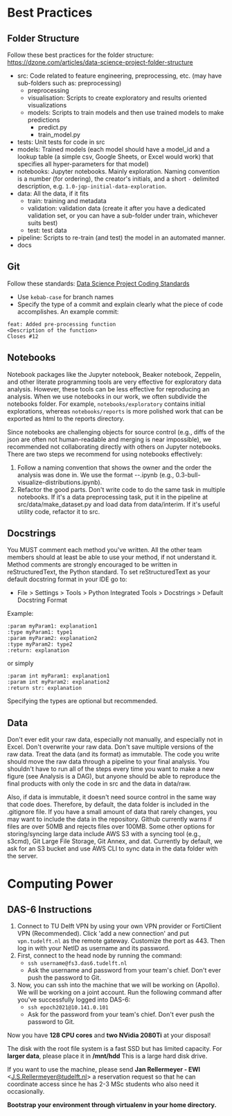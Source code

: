 
# Best Practices

## Folder Structure
Follow these best practices for the folder structure:
https://dzone.com/articles/data-science-project-folder-structure

- src: Code related to feature engineering, preprocessing,  etc. (may have sub-folders such as: preprocessing)
	- preprocessing
	- visualisation: Scripts to create exploratory and results oriented visualizations
	- models: Scripts to train models and then use trained models to make predictions
		- predict.py
		- train_model.py
- tests: Unit tests for code in src
- models: Trained models (each model should have a model_id and a lookup table (a simple csv, Google Sheets, or Excel would work) that specifies all hyper-parameters for that model)
- notebooks: Jupyter notebooks. Mainly exploration. Naming convention is a number (for ordering), the creator's initials, and a short `-` delimited description, e.g. `1.0-jqp-initial-data-exploration`.
- data: All the data, if it fits
	- train: training and metadata
	- validation: validation data (create it after you have a dedicated validation set, or you can have a sub-folder under train, whichever suits best)
	- test: test data
- pipeline: Scripts to re-train (and test) the model in an automated manner. 
- docs

## Git
Follow these standards:
[Data Science Project Coding Standards](https://datasciencecampus.github.io/coding-standards/version-control.html#git-style-guide)
- Use ```kebab-case``` for branch names
- Specify the type of a commit and explain clearly what the piece of code accomplishes. An example commit:
``` 
feat: Added pre-processing function
<Description of the function>
Closes #12 
```

## Notebooks
Notebook packages like the Jupyter notebook, Beaker notebook, Zeppelin, and other literate programming tools are very effective for exploratory data analysis. However, these tools can be less effective for reproducing an analysis. When we use notebooks in our work, we often subdivide the notebooks folder. For example, `notebooks/exploratory` contains initial explorations, whereas `notebooks/reports` is more polished work that can be exported as html to the reports directory.

Since notebooks are challenging objects for source control (e.g., diffs of the json are often not human-readable and merging is near impossible), we recommended not collaborating directly with others on Jupyter notebooks. There are two steps we recommend for using notebooks effectively:

1. Follow a naming convention that shows the owner and the order the analysis was done in. We use the format <step>-<ghuser>-<description>.ipynb (e.g., 0.3-bull-visualize-distributions.ipynb).
2. Refactor the good parts. Don't write code to do the same task in multiple notebooks. If it's a data preprocessing task, put it in the pipeline at src/data/make_dataset.py and load data from data/interim. If it's useful utility code, refactor it to src.

## Docstrings
You MUST comment each method you've written. All the other team members should at least be able to use your method, if not understand it.
Method comments are strongly encouraged to be written in reStructuredText, the Python standard. To set reStructuredText as your default docstring format in your IDE go to:
- File > Settings > Tools > Python Integrated Tools > Docstrings > Default Docstring Format

Example:
```
:param myParam1: explanation1
:type myParam1: type1
:param myParam2: explanation2
:type myParam2: type2
:return: explanation
```
or simply
```
:param int myParam1: explanation1
:param int myParam2: explanation2
:return str: explanation
```

Specifying the types are optional but recommended.

## Data
Don't ever edit your raw data, especially not manually, and especially not in Excel. Don't overwrite your raw data. Don't save multiple versions of the raw data. Treat the data (and its format) as immutable. The code you write should move the raw data through a pipeline to your final analysis. You shouldn't have to run all of the steps every time you want to make a new figure (see Analysis is a DAG), but anyone should be able to reproduce the final products with only the code in src and the data in data/raw.

Also, if data is immutable, it doesn't need source control in the same way that code does. Therefore, by default, the data folder is included in the .gitignore file. If you have a small amount of data that rarely changes, you may want to include the data in the repository. Github currently warns if files are over 50MB and rejects files over 100MB. Some other options for storing/syncing large data include AWS S3 with a syncing tool (e.g., s3cmd), Git Large File Storage, Git Annex, and dat. Currently by default, we ask for an S3 bucket and use AWS CLI to sync data in the data folder with the server.


# Computing Power

## DAS-6 Instructions
1. Connect to TU Delft VPN by using your own VPN provider or FortiClient VPN (Recommended). Click 'add a new connection' and put `vpn.tudelft.nl` as the remote gateway. Customize the port as 443. Then log in with your NetID as username and its password.
2. First, connect to the head node by running the command: 
	- `ssh username@fs3.das6.tudelft.nl`
	- Ask the username and password from your team's chief. Don't ever push the password to Git.
3. Now, you can ssh into the machine that we will be working on (Apollo). We will be working on a joint account. Run the following command after you've successfully logged into DAS-6:
	- `ssh epoch2021@10.141.0.101`
	- Ask for the password from your team's chief. Don't ever push the password to Git.

Now you have **128 CPU cores** and **two NVidia 2080Ti** at your disposal!

The disk with the root file system is a fast SSD but has limited capacity. For **larger data**, please place it in **/mnt/hdd** This is a large hard disk drive. 

If you want to use the machine, please send **Jan Rellermeyer - EWI** <[J.S.Rellermeyer@tudelft.nl](mailto:J.S.Rellermeyer@tudelft.nl)> a reservation request so that he can coordinate access since he has 2-3 MSc students who also need it occasionally.

**Bootstrap your environment through virtualenv in your home directory.**
